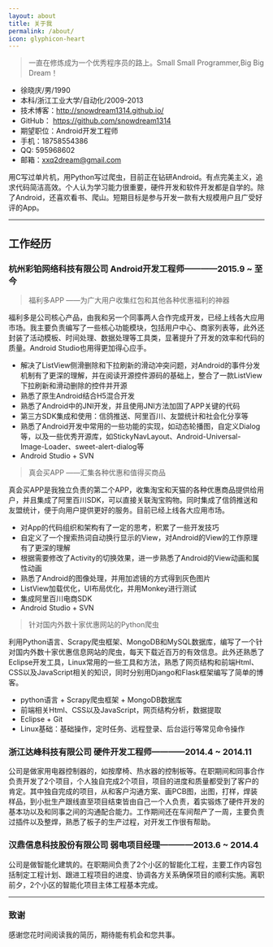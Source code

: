 ```yaml
---
layout: about
title: 关于我
permalink: /about/
icon: glyphicon-heart
---
```


> 一直在修炼成为一个优秀程序员的路上。Small Small Programmer,Big Big Dream！ 

 - 徐晓庆/男/1990 
 - 本科/浙江工业大学/自动化/2009-2013
 - 技术博客：http://snowdream1314.github.io/
 - GitHub：  https://github.com/snowdream1314
 - 期望职位：Android开发工程师  
 - 手机：18758554386
 - QQ: 595968602
 - 邮箱：xxq2dream@gmail.com

用C写过单片机，用Python写过爬虫，目前正在钻研Android。有点完美主义，追求代码简洁高效。个人认为学习能力很重要，硬件开发和软件开发都是自学的。除了Android，还喜欢看书、爬山。短期目标是参与开发一款有大规模用户且广受好评的App。

---

## 工作经历

### 杭州彩铂网络科技有限公司 Android开发工程师————2015.9 ~ 至今

> 福利多APP ——为广大用户收集红包和其他各种优惠福利的神器

福利多是公司核心产品，由我和另一个同事两人合作完成开发，已经上线各大应用市场。我主要负责编写了一些核心功能模块，包括用户中心、商家列表等，此外还封装了活动模板、时间处理、数据处理等工具类，显著提升了开发的效率和代码的质量。Android Studio也用得更加得心应手。

 * 解决了ListView侧滑删除和下拉刷新的滑动冲突问题，对Android的事件分发机制有了更深的理解，并在阅读开源控件源码的基础上，整合了一款ListView下拉刷新和滑动删除的控件并开源
 * 熟悉了原生Android结合H5混合开发
 * 熟悉了Android中的JNI开发，并且使用JNI方法加固了APP关键的代码
 * 第三方SDK集成和使用：信鸽推送、阿里百川、友盟统计和社会化分享等
 * 熟悉了Android开发中常用的一些功能的实现，如动态轮播图，自定义Dialog等，以及一些优秀开源库，如StickyNavLayout、Android-Universal-Image-Loader、sweet-alert-dialog等
 * Android Studio + SVN
 
> 真会买APP ——汇集各种优惠和值得买商品

真会买APP是我独立负责的第二个APP，收集淘宝和天猫的各种优惠商品提供给用户，并且集成了阿里百川SDK，可以直接关联淘宝购物。同时集成了信鸽推送和友盟统计，便于向用户提供更好的服务。目前已经上线各大应用市场。

* 对App的代码组织和架构有了一定的思考，积累了一些开发技巧
* 自定义了一个搜索热词自动换行显示的View，对Android的View的工作原理有了更深的理解
* 根据需要修改了Activity的切换效果，进一步熟悉了Android的View动画和属性动画
* 熟悉了Android的图像处理，并用加滤镜的方式得到灰色图片
* ListView加载优化，UI布局优化，并用Monkey进行测试
* 集成阿里百川电商SDK
* Android Studio + SVN

> 针对国内外数十家优惠网站的Python爬虫

利用Python语言、Scrapy爬虫框架、MongoDB和MySQL数据库，编写了一个针对国内外数十家优惠信息网站的爬虫，每天下载近百万的有效信息。此外还熟悉了Eclipse开发工具，Linux常用的一些工具和方法，熟悉了网页结构和前端Html、CSS以及JavaScript相关的知识，同时分别用Django和Flask框架编写了简单的博客。

* python语言 + Scrapy爬虫框架 + MongoDB数据库
* 前端相关Html、CSS以及JavaScript，网页结构分析，数据提取
* Eclipse + Git
* Linux基础：基础操作，定时任务、远程登录、后台运行等常见命令操作

### 浙江达峰科技有限公司 硬件开发工程师————2014.4 ~ 2014.11

公司是做家用电器控制器的，如按摩椅、热水器的控制板等。在职期间和同事合作负责开发了2个项目，个人独自完成2个项目，项目的进度和质量都受到了客户的肯定。其中独自完成的项目，从和客户沟通方案、画PCB图，出图，打样，焊装样品，到小批生产跟线直至项目结束皆由自己一个人负责，着实锻炼了硬件开发的基本功以及和同事之间的沟通配合能力。工作期间还在车间帮产了一周，主要负责过插件以及整焊，熟悉了板子的生产过程，对开发工作很有帮助。

### 汉鼎信息科技股份有限公司 弱电项目经理————2013.6 ~ 2014.4

公司是做智能化建筑的。在职期间负责了2个小区的智能化工程，主要工作内容包括制定工程计划、跟进工程项目的进度、协调各方关系确保项目的顺利实施。离职前夕，2个小区的智能化项目主体工程基本完成。

---

### 致谢

感谢您花时间阅读我的简历，期待能有机会和您共事。

